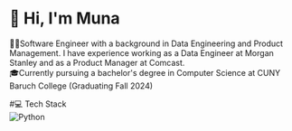 # 👋 Hi, I'm Muna
👩‍💻Software Engineer with a background in Data Engineering and Product Management. I have experience working as a Data Engineer at Morgan Stanley and as a Product Manager at Comcast. </br>
🎓Currently pursuing a bachelor's degree in Computer Science at CUNY Baruch College (Graduating Fall 2024) </br>

#💻 Tech Stack  </br>
![Python](https://img.shields.io/badge/python-3670A0?style=for-the-badge&logo=python&logoColor=ffdd54)
